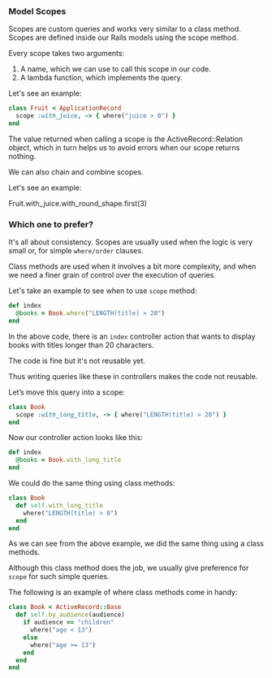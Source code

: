 ### Model Scopes

Scopes are custom queries and works very similar to a class method. Scopes are defined inside our Rails models using the scope method.

Every scope takes two arguments:

1. A name, which we can use to call this scope in our code.
1. A lambda function, which implements the query.

Let's see an example:

```ruby
class Fruit < ApplicationRecord
  scope :with_juice, -> { where("juice > 0") }
end
```

The value returned when calling a scope is the ActiveRecord::Relation object, which in turn helps us to avoid errors when our scope returns nothing.

We can also chain and combine scopes.

Let's see an example:

Fruit.with_juice.with_round_shape.first(3)

### Which one to prefer?

It's all about consistency. Scopes are usually used when the logic is very small or, for simple `where/order` clauses.

Class methods are used when it involves a bit more complexity, and when we need a finer grain of control over the execution of queries.

Let's take an example to see when to use `scope` method:

```ruby
def index
  @books = Book.where("LENGTH(title) > 20")
end
```

In the above code, there is an `index` controller action that wants to display books with titles longer than 20 characters.

The code is fine but it's not reusable yet.

Thus writing queries like these in controllers makes the code not reusable.

Let’s move this query into a scope:

```ruby
class Book
  scope :with_long_title, -> { where("LENGTH(title) > 20") }
end
```

Now our controller action looks like this:

```ruby
def index
  @books = Book.with_long_title
end
```

We could do the same thing using class methods:

```ruby
class Book
  def self.with_long_title
    where("LENGTH(title) > 0")
  end
end
```

As we can see from the above example, we did the same thing using a class methods.

Although this class method does the job, we usually give preference for `scope` for such simple queries.

The following is an example of where class methods come in handy:

```ruby
class Book < ActiveRecord::Base
  def self.by_audience(audience)
    if audience == "children"
      where("age < 13")
    else
      where("age >= 13")
    end
  end
end
```
